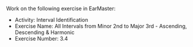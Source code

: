 Work on the following exercise in EarMaster:
- Activity: Interval Identification
- Exercise Name: All Intervals from Minor 2nd to Major 3rd - Ascending, Descending & Harmonic
- Exercise Number: 3.4
